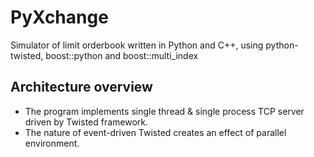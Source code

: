 # PyXchange
Simulator of limit orderbook written in Python and C++, using python-twisted, boost::python and boost::multi_index

## Architecture overview
- The program implements single thread & single process TCP server driven by Twisted framework.
- The nature of event-driven Twisted creates an effect of parallel environment.
